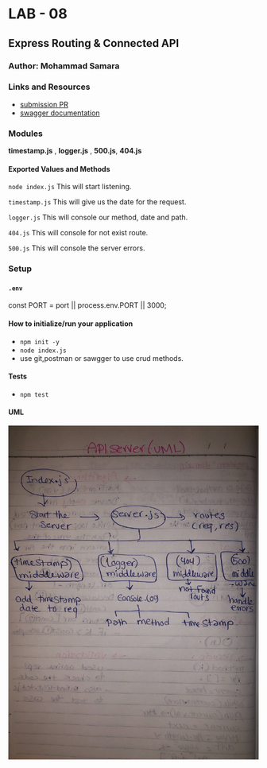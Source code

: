 
# LAB - 08

<!-- ## Project: Project Name Here -->
## Express Routing & Connected API

### Author: Mohammad Samara

### Links and Resources

* [submission PR](https://github.com/mohammad-samara/api-server/pull/3)
* [swagger documentation](https://app.swaggerhub.com/apis/mohammad-samara/default-title/0.3)

### Modules

**timestamp.js** , **logger.js** , **500.js**, **404.js**

#### Exported Values and Methods

`node index.js`
This will start listening.

`timestamp.js`
This will give us the date for the request.

`logger.js`
This will console our method, date and path.

`404.js`
This will console for not exist route.

`500.js`
This will console the server errors.

### Setup

#### `.env`

const PORT = port || process.env.PORT || 3000;

#### How to initialize/run your application

* `npm init -y`
* `node index.js`
* use git,postman or sawgger to use crud methods.

#### Tests

* `npm test`

#### UML

![UML](/assets/uml-lab-class07.jpg)
